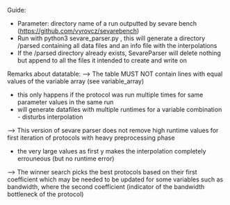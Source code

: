 Guide:
- Parameter: directory name of a run outputted by sevare bench (https://github.com/vyrovcz/sevarebench)
- Run with python3 sevare_parser.py <name of directory>, this will generate a directory /parsed containing all data files and an info file with the interpolations
- If the /parsed directory already exists, SevareParser will delete nothing but append to all the files it intended to create and write on

Remarks about datatable:
--> The table MUST NOT contain lines with equal values of the variable array (see variable_array) 
- this only happens if the protocol was run multiple times for same parameter values in the same run
- will generate datafiles with multiple runtimes for a variable combination - disturbs interpolation

--> This version of sevare parser does not remove high runtime values for first iteration of protocols with heavy preprocessing phase
- the very large values as first y makes the interpolation completely errouneous (but no runtime error)

--> The winner search picks the best protocols based on their first coefficient which may be needed to be updated for some variables such as bandwidth, where the second coefficient (indicator of the bandwidth bottleneck of the protocol)
